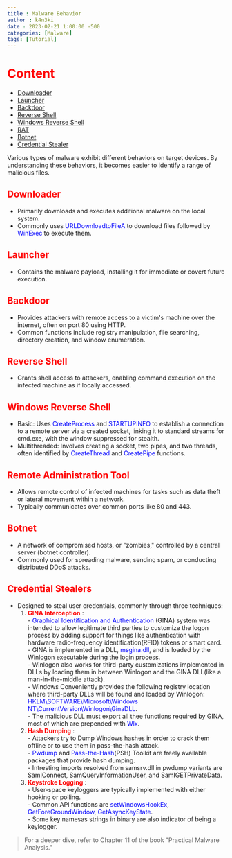 ```yaml
---
title : Malware Behavior
author : k4n3ki
date : 2023-02-21 1:00:00 -500
categories: [Malware]
tags: [Tutorial]
---
```


# <span style = "color:red;">Content</span>
- [Downloader](#downloader)
- [Launcher](#launcher)
- [Backdoor](#backdoor)
- [Reverse Shell](#reverse-shell)
- [Windows Reverse Shell](#windows-reverse-shell)
- [RAT](#remote-administration-tool)
- [Botnet](#botnet)
- [Credential Stealer](#credential-stealers)

Various types of malware exhibit different behaviors on target devices. By understanding these behaviors, it becomes easier to identify a range of malicious files.

## <span style = "color:red;">Downloader</span>
- Primarily downloads and executes additional malware on the local system.
- Commonly uses <span style="color:blue">URLDownloadtoFileA</span> to download files followed by <span style="color:blue">WinExec</span> to execute them.

## <span style = "color:red;">Launcher</span>
- Contains the malware payload, installing it for immediate or covert future execution.

## <span style = "color:red;">Backdoor</span>
- Provides attackers with remote access to a victim's machine over the internet, often on port 80 using HTTP.
- Common functions include registry manipulation, file searching, directory creation, and window enumeration.

## <span style = "color:red;">Reverse Shell</span>
- Grants shell access to attackers, enabling command execution on the infected machine as if locally accessed.

## <span style = "color:red;">Windows Reverse Shell</span>
- Basic: Uses <span style="color:blue">CreateProcess</span> and <span style="color:blue">STARTUPINFO</span> to establish a connection to a remote server via a created socket, linking it to standard streams for cmd.exe, with the window suppressed for stealth.
- Multithreaded: Involves creating a socket, two pipes, and two threads, often identified by <span style="color:blue">CreateThread</span> and <span style="color:blue">CreatePipe</span> functions.

## <span style = "color:red;">Remote Administration Tool</span>
- Allows remote control of infected machines for tasks such as data theft or lateral movement within a network.
- Typically communicates over common ports like 80 and 443.

## <span style = "color:red;">Botnet</span>
- A network of compromised hosts, or "zombies," controlled by a central server (botnet controller).
- Commonly used for spreading malware, sending spam, or conducting distributed DDoS attacks.

## <span style = "color:red;">Credential Stealers</span>
- Designed to steal user credentials, commonly through three techniques:
  1. <span style="color:red">**GINA Interception**</span> : \
         - <span style="color:blue">Graphical Identification and Authentication</span> (GINA) system was intended to allow legitimate third parties to customize the logon process by adding support for things like authentication with hardware radio-frequency identification(RFID) tokens or smart card. \
         - GINA is implemented in a DLL, <span style="color:blue">msgina.dll</span>, and is loaded by the Winlogon executable during the login process. \
         - Winlogon also works for third-party customizations implemented in DLLs by loading them in between Winlogon and the GINA DLL(like a man-in-the-middle attack). \
         - Windows Conveniently provides the following registry location where third-party DLLs will be found and loaded by Winlogon: <span style="color:blue">HKLM\SOFTWARE\Microsoft\Windows NT\CurrentVersion\Winlogon\GinaDLL</span>. \
         - The malicious DLL must export all thee functions required by GINA, most of which are prepended with <span style="color:blue">Wlx</span>.
  2. <span style="color:red">**Hash Dumping**</span> : \
         - Attackers try to Dump Windows hashes in order to  crack them offline or to use them in pass-the-hash attack. \
         - <span style="color:blue">Pwdump</span> and <span style="color:blue">Pass-the-Hash</span>(PSH) Toolkit are freely available packages that provide hash dumping. \
         - Intresting imports resolved from samsrv.dll in pwdump variants are SamIConnect, SamQueryInformationUser, and SamIGETPrivateData.
  3. <span style="color:red">**Keystroke Logging**</span> : \
         - User-space keyloggers are typically implemented with either hooking or polling. \
         - Common API functions are <span style="color:blue">setWindowsHookEx</span>, <span style="color:blue">GetForeGroundWindow</span>, <span style="color:blue">GetAsyncKeyState</span>. \
         - Some key namesas strings in binary are also indicator of being a keylogger.


> For a deeper dive, refer to Chapter 11 of the book "Practical Malware Analysis."